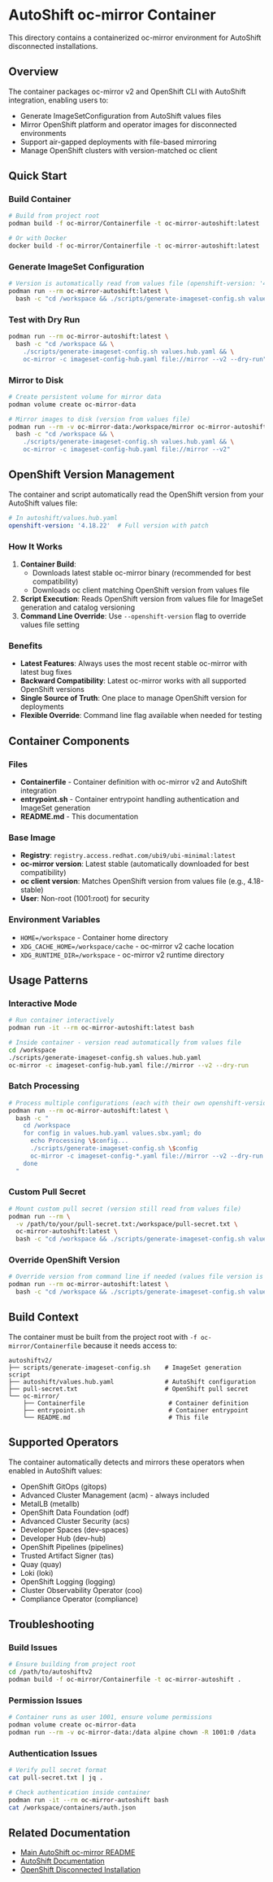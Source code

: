 # AutoShift oc-mirror Container

This directory contains a containerized oc-mirror environment for AutoShift disconnected installations.

## Overview

The container packages oc-mirror v2 and OpenShift CLI with AutoShift integration, enabling users to:
- Generate ImageSetConfiguration from AutoShift values files
- Mirror OpenShift platform and operator images for disconnected environments
- Support air-gapped deployments with file-based mirroring
- Manage OpenShift clusters with version-matched oc client

## Quick Start

### Build Container

```bash
# Build from project root
podman build -f oc-mirror/Containerfile -t oc-mirror-autoshift:latest .

# Or with Docker
docker build -f oc-mirror/Containerfile -t oc-mirror-autoshift:latest .
```

### Generate ImageSet Configuration

```bash
# Version is automatically read from values file (openshift-version: '4.18.22')
podman run --rm oc-mirror-autoshift:latest \
  bash -c "cd /workspace && ./scripts/generate-imageset-config.sh values.hub.yaml"
```

### Test with Dry Run

```bash
podman run --rm oc-mirror-autoshift:latest \
  bash -c "cd /workspace && \
    ./scripts/generate-imageset-config.sh values.hub.yaml && \
    oc-mirror -c imageset-config-hub.yaml file://mirror --v2 --dry-run"
```

### Mirror to Disk

```bash
# Create persistent volume for mirror data
podman volume create oc-mirror-data

# Mirror images to disk (version from values file)
podman run --rm -v oc-mirror-data:/workspace/mirror oc-mirror-autoshift:latest \
  bash -c "cd /workspace && \
    ./scripts/generate-imageset-config.sh values.hub.yaml && \
    oc-mirror -c imageset-config-hub.yaml file://mirror --v2"
```

## OpenShift Version Management

The container and script automatically read the OpenShift version from your AutoShift values file:

```yaml
# In autoshift/values.hub.yaml
openshift-version: '4.18.22'  # Full version with patch
```

### How It Works

1. **Container Build**: 
   - Downloads latest stable oc-mirror binary (recommended for best compatibility)
   - Downloads oc client matching OpenShift version from values file
2. **Script Execution**: Reads OpenShift version from values file for ImageSet generation and catalog versioning
3. **Command Line Override**: Use `--openshift-version` flag to override values file setting

### Benefits

- **Latest Features**: Always uses the most recent stable oc-mirror with latest bug fixes
- **Backward Compatibility**: Latest oc-mirror works with all supported OpenShift versions
- **Single Source of Truth**: One place to manage OpenShift version for deployments
- **Flexible Override**: Command line flag available when needed for testing

## Container Components

### Files

- **Containerfile** - Container definition with oc-mirror v2 and AutoShift integration
- **entrypoint.sh** - Container entrypoint handling authentication and ImageSet generation
- **README.md** - This documentation

### Base Image

- **Registry**: `registry.access.redhat.com/ubi9/ubi-minimal:latest`
- **oc-mirror version**: Latest stable (automatically downloaded for best compatibility)
- **oc client version**: Matches OpenShift version from values file (e.g., 4.18-stable)
- **User**: Non-root (1001:root) for security

### Environment Variables

- `HOME=/workspace` - Container home directory
- `XDG_CACHE_HOME=/workspace/cache` - oc-mirror v2 cache location
- `XDG_RUNTIME_DIR=/workspace` - oc-mirror v2 runtime directory

## Usage Patterns

### Interactive Mode

```bash
# Run container interactively
podman run -it --rm oc-mirror-autoshift:latest bash

# Inside container - version read automatically from values file
cd /workspace
./scripts/generate-imageset-config.sh values.hub.yaml
oc-mirror -c imageset-config-hub.yaml file://mirror --v2 --dry-run
```

### Batch Processing

```bash
# Process multiple configurations (each with their own openshift-version)
podman run --rm oc-mirror-autoshift:latest \
  bash -c "
    cd /workspace
    for config in values.hub.yaml values.sbx.yaml; do
      echo Processing \$config...
      ./scripts/generate-imageset-config.sh \$config
      oc-mirror -c imageset-config-*.yaml file://mirror --v2 --dry-run
    done
  "
```

### Custom Pull Secret

```bash
# Mount custom pull secret (version still read from values file)
podman run --rm \
  -v /path/to/your/pull-secret.txt:/workspace/pull-secret.txt \
  oc-mirror-autoshift:latest \
  bash -c "cd /workspace && ./scripts/generate-imageset-config.sh values.hub.yaml"
```

### Override OpenShift Version

```bash
# Override version from command line if needed (values file version is ignored)
podman run --rm oc-mirror-autoshift:latest \
  bash -c "cd /workspace && ./scripts/generate-imageset-config.sh values.hub.yaml --openshift-version 4.17.15"
```

## Build Context

The container must be built from the project root with `-f oc-mirror/Containerfile` because it needs access to:

```
autoshiftv2/
├── scripts/generate-imageset-config.sh    # ImageSet generation script
├── autoshift/values.hub.yaml              # AutoShift configuration
├── pull-secret.txt                        # OpenShift pull secret
└── oc-mirror/
    ├── Containerfile                       # Container definition
    ├── entrypoint.sh                       # Container entrypoint
    └── README.md                           # This file
```

## Supported Operators

The container automatically detects and mirrors these operators when enabled in AutoShift values:

- OpenShift GitOps (gitops)
- Advanced Cluster Management (acm) - always included
- MetalLB (metallb)
- OpenShift Data Foundation (odf)
- Advanced Cluster Security (acs)
- Developer Spaces (dev-spaces)
- Developer Hub (dev-hub)
- OpenShift Pipelines (pipelines)
- Trusted Artifact Signer (tas)
- Quay (quay)
- Loki (loki)
- OpenShift Logging (logging)
- Cluster Observability Operator (coo)
- Compliance Operator (compliance)

## Troubleshooting

### Build Issues

```bash
# Ensure building from project root
cd /path/to/autoshiftv2
podman build -f oc-mirror/Containerfile -t oc-mirror-autoshift .
```

### Permission Issues

```bash
# Container runs as user 1001, ensure volume permissions
podman volume create oc-mirror-data
podman run --rm -v oc-mirror-data:/data alpine chown -R 1001:0 /data
```

### Authentication Issues

```bash
# Verify pull secret format
cat pull-secret.txt | jq .

# Check authentication inside container
podman run -it --rm oc-mirror-autoshift bash
cat /workspace/containers/auth.json
```

## Related Documentation

- [Main AutoShift oc-mirror README](../README-oc-mirror.md)
- [AutoShift Documentation](../README.md)
- [OpenShift Disconnected Installation](https://docs.openshift.com/container-platform/latest/installing/disconnected_install/installing-mirroring-disconnected.html)